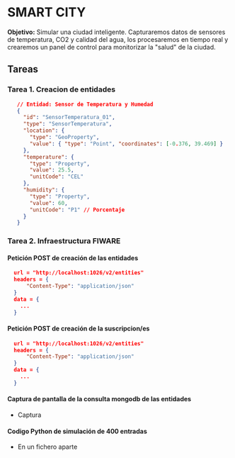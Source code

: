 # SMART CITY

**Objetivo:**  Simular una ciudad inteligente. Capturaremos datos de sensores de temperatura, CO2 y calidad del agua, los procesaremos en tiempo real y crearemos un panel de control para monitorizar la "salud" de la ciudad.

## Tareas

### Tarea 1. Creacion de entidades

``` json
   // Entidad: Sensor de Temperatura y Humedad
   {
     "id": "SensorTemperatura_01",
     "type": "SensorTemperatura",
     "location": {
       "type": "GeoProperty",
       "value": { "type": "Point", "coordinates": [-0.376, 39.469] }
     },
     "temperature": {
       "type": "Property",
       "value": 25.5,
       "unitCode": "CEL"
     },
     "humidity": {
       "type": "Property",
       "value": 60,
       "unitCode": "P1" // Porcentaje
     }
   }
```

### Tarea 2. Infraestructura FIWARE

#### Petición POST de creación de las entidades

``` json
  url = "http://localhost:1026/v2/entities"
  headers = {
      "Content-Type": "application/json"
  }
  data = {
    ...
  }
```

#### Petición POST de creación de la suscripcion/es

``` json
  url = "http://localhost:1026/v2/entities"
  headers = {
      "Content-Type": "application/json"
  }
  data = {
    ...
  }
```

#### Captura de pantalla de la consulta mongodb de las entidades

- Captura

#### Codigo Python de simulación de 400 entradas

- En un fichero aparte